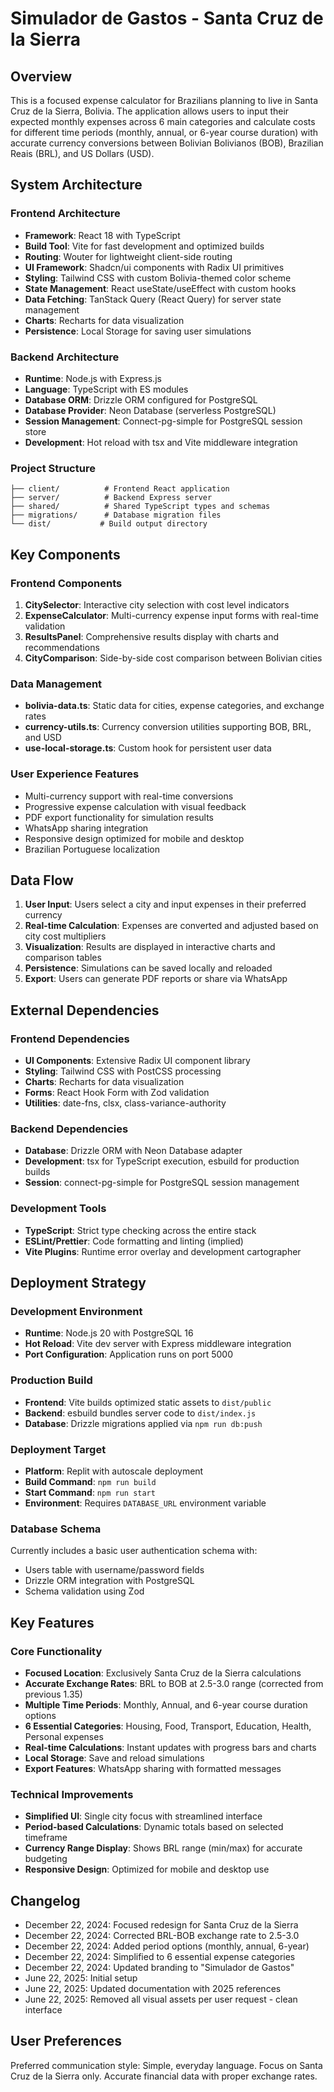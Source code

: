# Simulador de Gastos - Santa Cruz de la Sierra

## Overview

This is a focused expense calculator for Brazilians planning to live in Santa Cruz de la Sierra, Bolivia. The application allows users to input their expected monthly expenses across 6 main categories and calculate costs for different time periods (monthly, annual, or 6-year course duration) with accurate currency conversions between Bolivian Bolivianos (BOB), Brazilian Reais (BRL), and US Dollars (USD).

## System Architecture

### Frontend Architecture
- **Framework**: React 18 with TypeScript
- **Build Tool**: Vite for fast development and optimized builds
- **Routing**: Wouter for lightweight client-side routing
- **UI Framework**: Shadcn/ui components with Radix UI primitives
- **Styling**: Tailwind CSS with custom Bolivia-themed color scheme
- **State Management**: React useState/useEffect with custom hooks
- **Data Fetching**: TanStack Query (React Query) for server state management
- **Charts**: Recharts for data visualization
- **Persistence**: Local Storage for saving user simulations

### Backend Architecture
- **Runtime**: Node.js with Express.js
- **Language**: TypeScript with ES modules
- **Database ORM**: Drizzle ORM configured for PostgreSQL
- **Database Provider**: Neon Database (serverless PostgreSQL)
- **Session Management**: Connect-pg-simple for PostgreSQL session store
- **Development**: Hot reload with tsx and Vite middleware integration

### Project Structure
```
├── client/          # Frontend React application
├── server/          # Backend Express server
├── shared/          # Shared TypeScript types and schemas
├── migrations/      # Database migration files
└── dist/           # Build output directory
```

## Key Components

### Frontend Components
1. **CitySelector**: Interactive city selection with cost level indicators
2. **ExpenseCalculator**: Multi-currency expense input forms with real-time validation
3. **ResultsPanel**: Comprehensive results display with charts and recommendations
4. **CityComparison**: Side-by-side cost comparison between Bolivian cities

### Data Management
- **bolivia-data.ts**: Static data for cities, expense categories, and exchange rates
- **currency-utils.ts**: Currency conversion utilities supporting BOB, BRL, and USD
- **use-local-storage.ts**: Custom hook for persistent user data

### User Experience Features
- Multi-currency support with real-time conversions
- Progressive expense calculation with visual feedback
- PDF export functionality for simulation results
- WhatsApp sharing integration
- Responsive design optimized for mobile and desktop
- Brazilian Portuguese localization

## Data Flow

1. **User Input**: Users select a city and input expenses in their preferred currency
2. **Real-time Calculation**: Expenses are converted and adjusted based on city cost multipliers
3. **Visualization**: Results are displayed in interactive charts and comparison tables
4. **Persistence**: Simulations can be saved locally and reloaded
5. **Export**: Users can generate PDF reports or share via WhatsApp

## External Dependencies

### Frontend Dependencies
- **UI Components**: Extensive Radix UI component library
- **Styling**: Tailwind CSS with PostCSS processing
- **Charts**: Recharts for data visualization
- **Forms**: React Hook Form with Zod validation
- **Utilities**: date-fns, clsx, class-variance-authority

### Backend Dependencies
- **Database**: Drizzle ORM with Neon Database adapter
- **Development**: tsx for TypeScript execution, esbuild for production builds
- **Session**: connect-pg-simple for PostgreSQL session management

### Development Tools
- **TypeScript**: Strict type checking across the entire stack
- **ESLint/Prettier**: Code formatting and linting (implied)
- **Vite Plugins**: Runtime error overlay and development cartographer

## Deployment Strategy

### Development Environment
- **Runtime**: Node.js 20 with PostgreSQL 16
- **Hot Reload**: Vite dev server with Express middleware integration
- **Port Configuration**: Application runs on port 5000

### Production Build
- **Frontend**: Vite builds optimized static assets to `dist/public`
- **Backend**: esbuild bundles server code to `dist/index.js`
- **Database**: Drizzle migrations applied via `npm run db:push`

### Deployment Target
- **Platform**: Replit with autoscale deployment
- **Build Command**: `npm run build`
- **Start Command**: `npm run start`
- **Environment**: Requires `DATABASE_URL` environment variable

### Database Schema
Currently includes a basic user authentication schema with:
- Users table with username/password fields
- Drizzle ORM integration with PostgreSQL
- Schema validation using Zod

## Key Features

### Core Functionality
- **Focused Location**: Exclusively Santa Cruz de la Sierra calculations
- **Accurate Exchange Rates**: BRL to BOB at 2.5-3.0 range (corrected from previous 1.35)
- **Multiple Time Periods**: Monthly, Annual, and 6-year course duration options
- **6 Essential Categories**: Housing, Food, Transport, Education, Health, Personal expenses
- **Real-time Calculations**: Instant updates with progress bars and charts
- **Local Storage**: Save and reload simulations
- **Export Features**: WhatsApp sharing with formatted messages

### Technical Improvements
- **Simplified UI**: Single city focus with streamlined interface
- **Period-based Calculations**: Dynamic totals based on selected timeframe
- **Currency Range Display**: Shows BRL range (min/max) for accurate budgeting
- **Responsive Design**: Optimized for mobile and desktop use

## Changelog
- December 22, 2024: Focused redesign for Santa Cruz de la Sierra
- December 22, 2024: Corrected BRL-BOB exchange rate to 2.5-3.0
- December 22, 2024: Added period options (monthly, annual, 6-year)
- December 22, 2024: Simplified to 6 essential expense categories
- December 22, 2024: Updated branding to "Simulador de Gastos"
- June 22, 2025: Initial setup
- June 22, 2025: Updated documentation with 2025 references
- June 22, 2025: Removed all visual assets per user request - clean interface

## User Preferences

Preferred communication style: Simple, everyday language.
Focus on Santa Cruz de la Sierra only.
Accurate financial data with proper exchange rates.